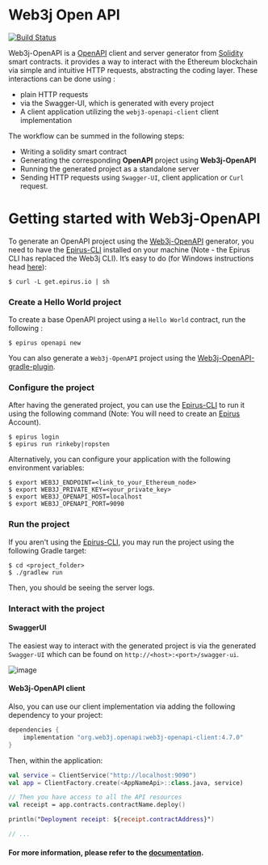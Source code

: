 Web3j Open API
==============

[![Build Status](https://travis-ci.org/web3j/web3j-openapi.svg?branch=master)](https://travis-ci.org/web3j/web3j-openapi)

Web3j-OpenAPI is a [OpenAPI](https://swagger.io/specification/) client and server generator from 
[Solidity](https://solidity.readthedocs.io/) smart contracts. it provides a way to interact with the Ethereum blockchain via simple and intuitive HTTP requests, 
abstracting the coding layer. These interactions can be done using :
- plain HTTP requests
- via the Swagger-UI, which is generated with every project
- A client application utilizing the `webj3-openapi-client` client implementation

The workflow can be summed in the following steps:
- Writing a solidity smart contract
- Generating the corresponding **OpenAPI** project using **Web3j-OpenAPI**
- Running the generated project as a standalone server
- Sending HTTP requests using `Swagger-UI`, client application or `Curl` request.


# Getting started with Web3j-OpenAPI

To generate an OpenAPI project using the [Web3j-OpenAPI](https://github.com/web3j/web3j-openapi) generator, you need to have the [Epirus-CLI](https://docs.epirus.io/quickstart) installed on your machine (Note - the Epirus CLI has replaced the Web3j CLI). 
It’s easy to do (for Windows instructions head [here](https://docs.epirus.io/quickstart/#installation)):
	
```ssh
$ curl -L get.epirus.io | sh
```

### Create a Hello World project
To create a base OpenAPI project using a `Hello World` contract, run the following :

```ssh
$ epirus openapi new
```

You can also generate a `Web3j-OpenAPI` project using the [Web3j-OpenAPI-gradle-plugin](https://github.com/web3j/web3j-openapi-gradle-plugin).

### Configure the project
After having the generated project, you can use the [Epirus-CLI](https://docs.epirus.io) to run it using the following command (Note: You will need to create an [Epirus](https://www.web3labs.com/epirus) Account).

```ssh
$ epirus login
$ epirus run rinkeby|ropsten
```

Alternatively, you can configure your application with the following environment variables:

```ssh
$ export WEB3J_ENDPOINT=<link_to_your_Ethereum_node>
$ export WEB3J_PRIVATE_KEY=<your_private_key>
$ export WEB3J_OPENAPI_HOST=localhost
$ export WEB3J_OPENAPI_PORT=9090
```

### Run the project
If you aren't using the [Epirus-CLI](https://docs.epirus.io/quickstart/#deployment), you may run the project using the following Gradle target:

```ssh
$ cd <project_folder>
$ ./gradlew run
```

Then, you should be seeing the server logs.

### Interact with the project

#### SwaggerUI
The easiest way to interact with the generated project is via the generated `Swagger-UI` which can be found on `http://<host>:<port>/swagger-ui`.

![image](https://github.com/web3j/web3j-docs/blob/master/docs/img/Web3j-OpenAPI/SwaggerUI_1.png)

#### Web3j-OpenAPI client
Also, you can use our client implementation via adding the following dependency to your project:
```groovy
dependencies {
    implementation "org.web3j.openapi:web3j-openapi-client:4.7.0"
}
```

Then, within the application:

```kotlin
val service = ClientService("http://localhost:9090")
val app = ClientFactory.create(<AppNameApi>::class.java, service)

// Then you have access to all the API resources
val receipt = app.contracts.contractName.deploy()

println("Deployment receipt: ${receipt.contractAddress}")

// ...
```

#### **For more information**, please refer to the [documentation](https://docs.web3j.io/web3j_openapi).

